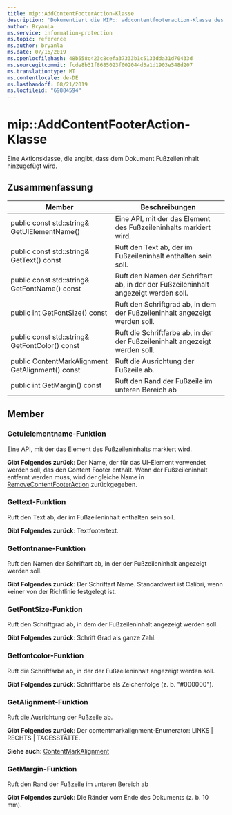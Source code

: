 ```yaml
---
title: mip::AddContentFooterAction-Klasse
description: 'Dokumentiert die MIP:: addcontentfooteraction-Klasse des Microsoft Information Protection (MIP) SDK.'
author: BryanLa
ms.service: information-protection
ms.topic: reference
ms.author: bryanla
ms.date: 07/16/2019
ms.openlocfilehash: 48b558c423c8cefa37333b1c5133dda31d70433d
ms.sourcegitcommit: fcde8b31f8685023f002044d3a1d1903e548d207
ms.translationtype: MT
ms.contentlocale: de-DE
ms.lasthandoff: 08/21/2019
ms.locfileid: "69884594"
---
```

# <a name="class-mipaddcontentfooteraction"></a>mip::AddContentFooterAction-Klasse 
Eine Aktionsklasse, die angibt, dass dem Dokument Fußzeileninhalt hinzugefügt wird.
  
## <a name="summary"></a>Zusammenfassung
 Member                        | Beschreibungen                                
--------------------------------|---------------------------------------------
public const std::string& GetUIElementName()  |  Eine API, mit der das Element des Fußzeileninhalts markiert wird.
public const std::string& GetText() const  |  Ruft den Text ab, der im Fußzeileninhalt enthalten sein soll.
public const std::string& GetFontName() const  |  Ruft den Namen der Schriftart ab, in der der Fußzeileninhalt angezeigt werden soll.
public int GetFontSize() const  |  Ruft den Schriftgrad ab, in dem der Fußzeileninhalt angezeigt werden soll.
public const std::string& GetFontColor() const  |  Ruft die Schriftfarbe ab, in der der Fußzeileninhalt angezeigt werden soll.
public ContentMarkAlignment GetAlignment() const  |  Ruft die Ausrichtung der Fußzeile ab.
public int GetMargin() const  |  Ruft den Rand der Fußzeile im unteren Bereich ab
  
## <a name="members"></a>Member
  
### <a name="getuielementname-function"></a>Getuielementname-Funktion
Eine API, mit der das Element des Fußzeileninhalts markiert wird.

  
**Gibt Folgendes zurück**: Der Name, der für das UI-Element verwendet werden soll, das den Content Footer enthält. Wenn der Fußzeileninhalt entfernt werden muss, wird der gleiche Name in [RemoveContentFooterAction](class_mip_removecontentfooteraction.md) zurückgegeben.
  
### <a name="gettext-function"></a>Gettext-Funktion
Ruft den Text ab, der im Fußzeileninhalt enthalten sein soll.

  
**Gibt Folgendes zurück**: Textfootertext.
  
### <a name="getfontname-function"></a>Getfontname-Funktion
Ruft den Namen der Schriftart ab, in der der Fußzeileninhalt angezeigt werden soll.

  
**Gibt Folgendes zurück**: Der Schriftart Name. Standardwert ist Calibri, wenn keiner von der Richtlinie festgelegt ist.
  
### <a name="getfontsize-function"></a>GetFontSize-Funktion
Ruft den Schriftgrad ab, in dem der Fußzeileninhalt angezeigt werden soll.

  
**Gibt Folgendes zurück**: Schrift Grad als ganze Zahl.
  
### <a name="getfontcolor-function"></a>Getfontcolor-Funktion
Ruft die Schriftfarbe ab, in der der Fußzeileninhalt angezeigt werden soll.

  
**Gibt Folgendes zurück**: Schriftfarbe als Zeichenfolge (z. b. "#000000").
  
### <a name="getalignment-function"></a>GetAlignment-Funktion
Ruft die Ausrichtung der Fußzeile ab.

  
**Gibt Folgendes zurück**: Der contentmarkalignment-Enumerator: LINKS | RECHTS | TAGESSTÄTTE. 
  
**Siehe auch**: [ContentMarkAlignment](mip-enums-and-structs.md#contentmarkalignment-enum)
  
### <a name="getmargin-function"></a>GetMargin-Funktion
Ruft den Rand der Fußzeile im unteren Bereich ab

  
**Gibt Folgendes zurück**: Die Ränder vom Ende des Dokuments (z. b. 10 mm).